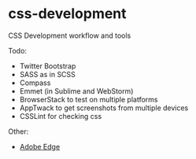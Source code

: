 css-development
===============

CSS Development workflow and tools

Todo:
  - Twitter Bootstrap
  - SASS as in SCSS
  - Compass
  - Emmet (in Sublime and WebStorm)
  - BrowserStack to test on multiple platforms
  - AppTwack to get screenshots from multiple devices
  - CSSLint for checking css

Other:
  - [Adobe Edge](http://html.adobe.com/edge/)
